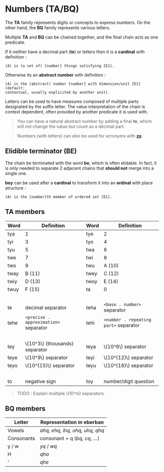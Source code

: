 # Numbers (TA/BQ)

The **TA** family represents digits or concepts to express numbers. On the other
hand, the **BQ** family represents various letters.

Multiple **TA** and **BQ** can be chained together, and the final chain acts as
one predicate.

If it neither have a decimal part (**te**) or letters then it is a **cardinal**
with definition :

```eng
(A) is (a set of) [number] things satisfying [E1].
```

Otherwise its an **abstract number** with definition :

```eng
(A) is the (abstract) number [number] with dimension/unit [E1] (default:
contextual, usually explicited by another unit).
```

Letters can be used to have measures composed of multiple parts designated by
the suffix letter. The value interpretation of the chain is context dependent,
often provided by another predicate it is used with.

> You can have a natural abstract number by adding a final **te**, which will
> not change the value but count as a decimal part.

> Numbers (with letters) can also be used for acronyms with
> [**zo**](../bindings/SA_ZA.md).

## Elidible terminator (BE)

The chain be terminated with the word **be**, which is often elidable. In fact,
it is only needed to separate 2 adjacent chains that **should not** merge into a
single one.

**bey** can be used after a **cardinal** to transform it into an **ordinal**
with place structure :

```eng
(A) is the [number]th member of ordered set [E1].
```

## TA members

| Word | Definition                            | Word | Definition                            |
| ---- | ------------------------------------- | ---- | ------------------------------------- |
| tya  | 1                                     | tye  | 2                                     |
| tyi  | 3                                     | tyo  | 4                                     |
| tyu  | 5                                     | twa  | 6                                     |
| twe  | 7                                     | twi  | 8                                     |
| two  | 9                                     | twu  | A (10)                                |
| tway | B (11)                                | twey | C (12)                                |
| twiy | D (13)                                | twoy | E (14)                                |
| twuy | F (15)                                | ta   | 0                                     |
|      |                                       |      | &nbsp;                                |
| te   | decimal separator                     | teha | `<base . number>` separator           |
| tehe | `<precise . approximation>` separator | tehi | `<number . repeating part>` separator |
|      |                                       |      | &nbsp;                                |
| tey  | \\(10^3\\) (thousands) separator      | teya | \\(10^6\\) separator                  |
| teye | \\(10^9\\) separator                  | teyi | \\(10^{12}\\) separator               |
| teyo | \\(10^{15}\\) separator               | teyu | \\(10^{18}\\) separator               |
|      |                                       |      | &nbsp;                                |
| to   | negative sign                         | toy  | number/digit question                 |

> TODO : Explain multiple \\(10^n\\) separators.

## BQ members

| Letter     | Representation in eberban          |
| ---------- | ---------------------------------- |
| Vowels     | *ahq, ehq, ihq, ohq, uhq, qhq*     |
| Consonants | consonant + q (*bq, cq*, &hellip;) |
| y / w      | *yq* / *wq*                        |
| H          | *qha*                              |
| '          | *qhe*                              |
